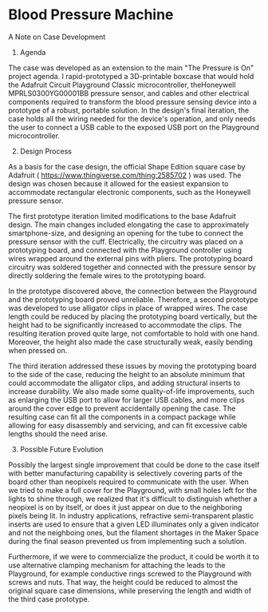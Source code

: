 # Blood Pressure Machine



A Note on Case Development

1. Agenda

The case was developed as an extension to the main "The Pressure is On" project agenda.
I rapid-prototyped a 3D-printable boxcase that would hold the Adafruit Circuit Playground 
Classic microcontroller, theHoneywell MPRLS0300YG00001BB  pressure sensor, and cables and other 
electrical components required to transform the blood pressure sensing device into a prototype of a robust,
portable solution. In the design's final iteration, the case holds all the wiring needed
for the device's operation, and only needs the user to connect a USB cable to the exposed
USB port on the Playground microcontroller.

2. Design Process

As a basis for the case design, the official Shape Edition square case by Adafruit
( https://www.thingiverse.com/thing:2585702 ) was used. The design was chosen because it
allowed for the easiest expansion to accommodate rectangular electronic components, such
as the Honeywell pressure sensor.

The first prototype iteration limited modifications to the base Adafruit design. The main
changes included elongating the case to approximately smartphone-size, and designing an
opening for the tube to connect the pressure sensor with the cuff. Electrically, the
circuitry was placed on a prototyping board, and connected with the Playground controller
using wires wrapped around the external pins with pliers. The prototyping board circuitry
was soldered together and connected with the pressure sensor by directly soldering the
female wires to the prototyping board.

In the prototype discovered above, the connection between the Playground and the
prototyping board proved unreliable. Therefore, a second prototype was developed to use
alligator clips in place of wrapped wires. The case length could be reduced by placing
the prototyping board vertically, but the height had to be significantly increased to
accommodate the clips. The resulting iteration proved quite large, not comfortable to
hold with one hand. Moreover, the height also made the case structurally weak, easily
bending when pressed on.

The third iteration addressed these issues by moving the prototyping board to the side of
the case, reducing the height to an absolute minimum that could accommodate the alligator
clips, and adding structural inserts to increase durability. We also made some
quality-of-life improvements, such as enlarging the USB port to allow for larger USB
cables, and more clips around the cover edge to prevent accidentally opening the case.
The resulting case can fit all the components in a compact package while allowing for
easy disassembly and servicing, and can fit excessive cable lengths should the need arise.

3. Possible Future Evolution

Possibly the largest single improvement that could be done to the case itself with better
manufacturing capability is selectively covering parts of the board other than neopixels
required to communicate with the user. When we tried to make a full cover for the
Playground, with small holes left for the lights to shine through, we realized that it's
difficult to distinguish whether a neopixel is on by itself, or does it just appear on
due to the neighboring pixels being lit. In industry applications, refractive
semi-transparent plastic inserts are used to ensure that a given LED illuminates only
a given indicator and not the neighboing ones, but the filament shortages in the Maker
Space during the final season prevented us from implementing such a solution.

Furthermore, if we were to commercialize the product, it could be worth it to use
alternative clamping mechanism for attaching the leads to the Playground, for example
conductive rings screwed to the Playground with screws and nuts. That way, the height
could be reduced to almost the original square case dimensions, while preserving the
length and width of the third case prototype.


